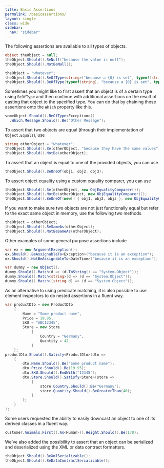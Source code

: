 ```yaml
---
title: Basic Assertions
permalink: /basicassertions/
layout: single
class: wide
sidebar:
  nav: "sidebar"
---
```


The following assertions are available to all types of objects.

```csharp
object theObject = null;
theObject.Should().BeNull("because the value is null");
theObject.Should().NotBeNull();

theObject = "whatever";
theObject.Should().BeOfType<string>("because a {0} is set", typeof(string));
theObject.Should().BeOfType(typeof(string), "because a {0} is set", typeof(string));
```

Sometimes you might like to first assert that an object is of a certain type using `BeOfType` and then continue with additional assertions on the result of casting that object to the specified type.
You can do that by chaining those assertions onto the `Which` property like this.

```csharp
someObject.Should().BeOfType<Exception>()
  .Which.Message.Should().Be("Other Message");
```

To assert that two objects are equal (through their implementation of `Object.Equals`), use

```csharp
string otherObject = "whatever";
theObject.Should().Be(otherObject, "because they have the same values");
theObject.Should().NotBe(otherObject);
```

To assert that an object is equal to one of the provided objects, you can use

```csharp
theObject.Should().BeOneOf(obj1, obj2, obj3);
```

To assert object equality using a custom equality comparer, you can use

```csharp
theObject.Should().Be(otherObject, new ObjEqualityComparer());
theObject.Should().NotBe(otherObject, new ObjEqualityComparer());
theObject.Should().BeOneOf(new[] { obj1, obj2, obj3 }, new ObjEqualityComparer());
```

If you want to make sure two objects are not just functionally equal but refer to the exact same object in memory, use the following two methods.

```csharp
theObject = otherObject;
theObject.Should().BeSameAs(otherObject);
theObject.Should().NotBeSameAs(otherObject);
```

Other examples of some general purpose assertions include

```csharp
var ex = new ArgumentException();
ex.Should().BeAssignableTo<Exception>("because it is an exception");
ex.Should().NotBeAssignableTo<DateTime>("because it is an exception");

var dummy = new Object();
dummy.Should().Match(d => (d.ToString() == "System.Object"));
dummy.Should().Match<string>(d => (d == "System.Object"));
dummy.Should().Match((string d) => (d == "System.Object"));
```

As an alternative to using predicate matching, it is also possible to use element inspectors to do nested assertions in a fluent way.

```csharp
var productDto = new ProductDto
    {
        Name = "Some product name",
        Price = 19.95,
        SKU = "ABC12345",
        Store = new Store
            {
                Country = "Germany",
                Quantity = 42
            }
    };
productDto.Should().Satisfy<ProductDto>(dto =>
    {
        dto.Name.Should().Be("Some product name");
        dto.Price.Should().Be(19.95);
        dto.SKU.Should().EndWith("12345");
        dto.Store.Should().Satisfy<Store>(store =>
            {
                store.Country.Should().Be("Germany");
                store.Quantity.Should().BeGreaterThan(40);
            }
        );
    }
);
```

Some users requested the ability to easily downcast an object to one of its derived classes in a fluent way.

```csharp
customer.Animals.First().As<Human>().Height.Should().Be(178);
```

We’ve also added the possibility to assert that an object can be serialized and deserialized using the XML or data contract formatters.

```csharp
theObject.Should().BeXmlSerializable();
theObject.Should().BeDataContractSerializable();
```
